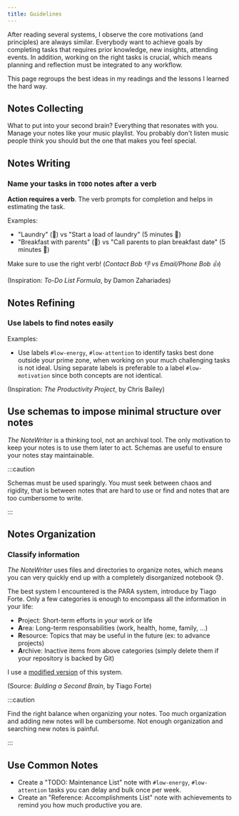 ```yaml
---
title: Guidelines
---
```



After reading several systems, I observe the core motivations (and principles) are always similar. Everybody want to achieve goals by completing tasks that requires prior knowledge, new insights, attending events. In addition, working on the right tasks is crucial, which means planning and reflection must be integrated to any workflow.

This page regroups the best ideas in my readings and the lessons I learned the hard way.


## Notes Collecting

What to put into your second brain? Everything that resonates with you. Manage your notes like your music playlist. You probably don't listen music people think you should but the one that makes you feel special.


## Notes Writing

### Name your tasks in `TODO` notes after a verb

**Action requires a verb**. The verb prompts for completion and helps in estimating the task.

Examples:
* "Laundry" (🤷) vs "Start a load of laundry" (5 minutes 💪)
* "Breakfast with parents" (🤷) vs "Call parents to plan breakfast date" (5 minutes 💪)

Make sure to use the right verb! (_Contact Bob 👎 vs Email/Phone Bob 👍_)

(Inspiration: _To-Do List Formula_, by Damon Zahariades)


## Notes Refining

### Use labels to find notes easily

Examples:

* Use labels `#low-energy`, `#low-attention` to identify tasks best done outside your prime zone, when working on your much challenging tasks is not ideal. Using separate labels is preferable to a label `#low-motivation` since both concepts are not identical.

(Inspiration: _The Productivity Project_, by Chris Bailey)


## Use schemas to impose minimal structure over notes

_The NoteWriter_ is a thinking tool, not an archival tool. The only motivation to keep your notes is to use them later to act. Schemas are useful to ensure your notes stay maintainable.

:::caution

Schemas must be used sparingly. You must seek between chaos and rigidity, that is between notes that are hard to use or find and notes that are too cumbersome to write.

:::


## Notes Organization


### Classify information

_The NoteWriter_ uses files and directories to organize notes, which means you can very quickly end up with a completely disorganized notebook 😓.

The best system I encountered is the PARA system, introduce by Tiago Forte. Only a few categories is enough to encompass all the information in your life:

* **P**roject: Short-term efforts in your work or life
* **A**rea: Long-term responsabilities (work, health, home, family, ...)
* **R**esource: Topics that may be useful in the future (ex: to advance projects)
* **A**rchive: Inactive items from above categories (simply delete them if your repository is backed by Git)

I use a [modified version](./my-workflow.md) of this system.

(Source: _Bulding a Second Brain_, by Tiago Forte)

:::caution

Find the right balance when organizing your notes. Too much organization and adding new notes will be cumbersome. Not enough organization and searching new notes is painful.

:::


## Use Common Notes

* Create a "TODO: Maintenance List" note with `#low-energy`, `#low-attention` tasks you can delay and bulk once per week.
* Create an "Reference: Accomplishments List" note with achievements to remind you how much productive you are.
